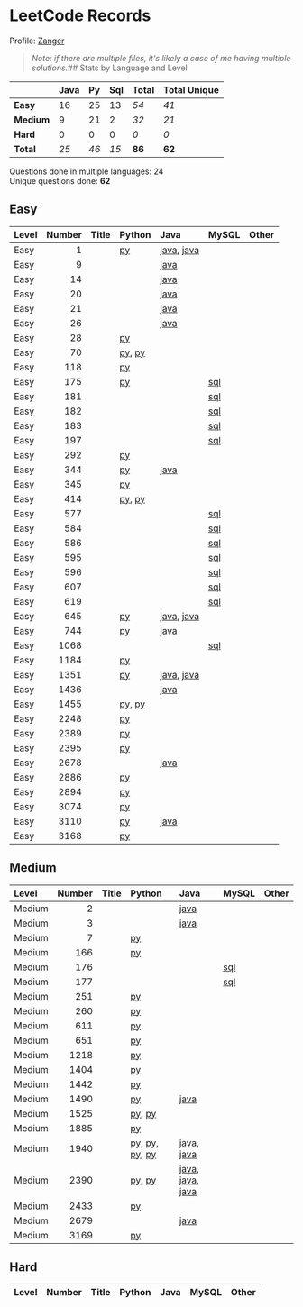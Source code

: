 # LeetCode Records

Profile: [Zanger](https://leetcode.com/u/Zanger/)

> *Note: if there are multiple files, it's likely a case of me having multiple solutions.*## Stats by Language and Level

|            | **Java**   | **Py**   | **Sql**   | **Total**   | **Total Unique**   |
|:-----------|:-----------|:---------|:----------|:------------|:-------------------|
| **Easy**   | 16         | 25       | 13        | *54*        | *41*               |
| **Medium** | 9          | 21       | 2         | *32*        | *21*               |
| **Hard**   | 0          | 0        | 0         | *0*         | *0*                |
| **Total**  | *25*       | *46*     | *15*      | **86**      | **62**             |

Questions done in multiple languages:	24
<br>
Unique questions done:		**62**


## Easy
| Level   |   Number | Title   | Python                                                                             | Java                                                                                                      | MySQL                             | Other   |
|:--------|---------:|:--------|:-----------------------------------------------------------------------------------|:----------------------------------------------------------------------------------------------------------|:----------------------------------|:--------|
| Easy    |        1 |         | [py](<my-submissions/e1.py>)                                                       | [java](<my-submissions/e1 - brute force.java>), [java](<my-submissions/e1.java>)                          |                                   |         |
| Easy    |        9 |         |                                                                                    | [java](<my-submissions/e9.java>)                                                                          |                                   |         |
| Easy    |       14 |         |                                                                                    | [java](<my-submissions/e14.java>)                                                                         |                                   |         |
| Easy    |       20 |         |                                                                                    | [java](<my-submissions/e20.java>)                                                                         |                                   |         |
| Easy    |       21 |         |                                                                                    | [java](<my-submissions/e21.java>)                                                                         |                                   |         |
| Easy    |       26 |         |                                                                                    | [java](<my-submissions/e26.java>)                                                                         |                                   |         |
| Easy    |       28 |         | [py](<my-submissions/e28.py>)                                                      |                                                                                                           |                                   |         |
| Easy    |       70 |         | [py](<my-submissions/e70 - bottomup.py>), [py](<my-submissions/e70 - topdown.py>)  |                                                                                                           |                                   |         |
| Easy    |      118 |         | [py](<my-submissions/e118.py>)                                                     |                                                                                                           |                                   |         |
| Easy    |      175 |         | [py](<my-submissions/e175.py>)                                                     |                                                                                                           | [sql](<my-submissions/e175.sql>)  |         |
| Easy    |      181 |         |                                                                                    |                                                                                                           | [sql](<my-submissions/e181.sql>)  |         |
| Easy    |      182 |         |                                                                                    |                                                                                                           | [sql](<my-submissions/e182.sql>)  |         |
| Easy    |      183 |         |                                                                                    |                                                                                                           | [sql](<my-submissions/e183.sql>)  |         |
| Easy    |      197 |         |                                                                                    |                                                                                                           | [sql](<my-submissions/e197.sql>)  |         |
| Easy    |      292 |         | [py](<my-submissions/e292.py>)                                                     |                                                                                                           |                                   |         |
| Easy    |      344 |         | [py](<my-submissions/e344.py>)                                                     | [java](<my-submissions/e344.java>)                                                                        |                                   |         |
| Easy    |      345 |         | [py](<my-submissions/e345.py>)                                                     |                                                                                                           |                                   |         |
| Easy    |      414 |         | [py](<my-submissions/e414 - sorting.py>), [py](<my-submissions/e414.py>)           |                                                                                                           |                                   |         |
| Easy    |      577 |         |                                                                                    |                                                                                                           | [sql](<my-submissions/e577.sql>)  |         |
| Easy    |      584 |         |                                                                                    |                                                                                                           | [sql](<my-submissions/e584.sql>)  |         |
| Easy    |      586 |         |                                                                                    |                                                                                                           | [sql](<my-submissions/e586.sql>)  |         |
| Easy    |      595 |         |                                                                                    |                                                                                                           | [sql](<my-submissions/e595.sql>)  |         |
| Easy    |      596 |         |                                                                                    |                                                                                                           | [sql](<my-submissions/e596.sql>)  |         |
| Easy    |      607 |         |                                                                                    |                                                                                                           | [sql](<my-submissions/e607.sql>)  |         |
| Easy    |      619 |         |                                                                                    |                                                                                                           | [sql](<my-submissions/e619.sql>)  |         |
| Easy    |      645 |         | [py](<my-submissions/e645.py>)                                                     | [java](<my-submissions/e645 v1 moderate runtime.java>), [java](<my-submissions/e645 v2 even slower.java>) |                                   |         |
| Easy    |      744 |         | [py](<my-submissions/e744.py>)                                                     | [java](<my-submissions/e744.java>)                                                                        |                                   |         |
| Easy    |     1068 |         |                                                                                    |                                                                                                           | [sql](<my-submissions/e1068.sql>) |         |
| Easy    |     1184 |         | [py](<my-submissions/e1184.py>)                                                    |                                                                                                           |                                   |         |
| Easy    |     1351 |         | [py](<my-submissions/e1351.py>)                                                    | [java](<my-submissions/e1351 v1 inefficient.java>), [java](<my-submissions/e1351 v2 optimized.java>)      |                                   |         |
| Easy    |     1436 |         |                                                                                    | [java](<my-submissions/e1436.java>)                                                                       |                                   |         |
| Easy    |     1455 |         | [py](<my-submissions/e1455 v2 less efficient.py>), [py](<my-submissions/e1455.py>) |                                                                                                           |                                   |         |
| Easy    |     2248 |         | [py](<my-submissions/e2248.py>)                                                    |                                                                                                           |                                   |         |
| Easy    |     2389 |         | [py](<my-submissions/e2389.py>)                                                    |                                                                                                           |                                   |         |
| Easy    |     2395 |         | [py](<my-submissions/e2395.py>)                                                    |                                                                                                           |                                   |         |
| Easy    |     2678 |         |                                                                                    | [java](<my-submissions/e2678.java>)                                                                       |                                   |         |
| Easy    |     2886 |         | [py](<my-submissions/e2886.py>)                                                    |                                                                                                           |                                   |         |
| Easy    |     2894 |         | [py](<my-submissions/e2894.py>)                                                    |                                                                                                           |                                   |         |
| Easy    |     3074 |         | [py](<my-submissions/e3074.py>)                                                    |                                                                                                           |                                   |         |
| Easy    |     3110 |         | [py](<my-submissions/e3110.py>)                                                    | [java](<my-submissions/e3110.java>)                                                                       |                                   |         |
| Easy    |     3168 |         | [py](<my-submissions/e3168 Weekly Contest 400.py>)                                 |                                                                                                           |                                   |         |

## Medium
| Level   |   Number | Title   | Python                                                                                                                                                                                                   | Java                                                                                                                                                  | MySQL                            | Other   |
|:--------|---------:|:--------|:---------------------------------------------------------------------------------------------------------------------------------------------------------------------------------------------------------|:------------------------------------------------------------------------------------------------------------------------------------------------------|:---------------------------------|:--------|
| Medium  |        2 |         |                                                                                                                                                                                                          | [java](<my-submissions/m2.java>)                                                                                                                      |                                  |         |
| Medium  |        3 |         |                                                                                                                                                                                                          | [java](<my-submissions/m3.java>)                                                                                                                      |                                  |         |
| Medium  |        7 |         | [py](<my-submissions/m7.py>)                                                                                                                                                                             |                                                                                                                                                       |                                  |         |
| Medium  |      166 |         | [py](<my-submissions/m166.py>)                                                                                                                                                                           |                                                                                                                                                       |                                  |         |
| Medium  |      176 |         |                                                                                                                                                                                                          |                                                                                                                                                       | [sql](<my-submissions/m176.sql>) |         |
| Medium  |      177 |         |                                                                                                                                                                                                          |                                                                                                                                                       | [sql](<my-submissions/m177.sql>) |         |
| Medium  |      251 |         | [py](<my-submissions/m251.py>)                                                                                                                                                                           |                                                                                                                                                       |                                  |         |
| Medium  |      260 |         | [py](<my-submissions/m260.py>)                                                                                                                                                                           |                                                                                                                                                       |                                  |         |
| Medium  |      611 |         | [py](<my-submissions/m611.py>)                                                                                                                                                                           |                                                                                                                                                       |                                  |         |
| Medium  |      651 |         | [py](<my-submissions/m651.py>)                                                                                                                                                                           |                                                                                                                                                       |                                  |         |
| Medium  |     1218 |         | [py](<my-submissions/m1218.py>)                                                                                                                                                                          |                                                                                                                                                       |                                  |         |
| Medium  |     1404 |         | [py](<my-submissions/m1404.py>)                                                                                                                                                                          |                                                                                                                                                       |                                  |         |
| Medium  |     1442 |         | [py](<my-submissions/m1442.py>)                                                                                                                                                                          |                                                                                                                                                       |                                  |         |
| Medium  |     1490 |         | [py](<my-submissions/m1490.py>)                                                                                                                                                                          | [java](<my-submissions/m1490.java>)                                                                                                                   |                                  |         |
| Medium  |     1525 |         | [py](<my-submissions/m1525 v1.py>), [py](<my-submissions/m1525 v2.py>)                                                                                                                                   |                                                                                                                                                       |                                  |         |
| Medium  |     1885 |         | [py](<my-submissions/m1885.py>)                                                                                                                                                                          |                                                                                                                                                       |                                  |         |
| Medium  |     1940 |         | [py](<my-submissions/m1940 Iterative Removed TryExcept.py>), [py](<my-submissions/m1940 Iterative TryExcept.py>), [py](<my-submissions/m1940 counter.py>), [py](<my-submissions/m1940 subset method.py>) | [java](<my-submissions/m1940 Iterative.java>), [java](<my-submissions/m1940 counter.java>)                                                            |                                  |         |
| Medium  |     2390 |         | [py](<my-submissions/m2390 v1.py>), [py](<my-submissions/m2390 v2.py>)                                                                                                                                   | [java](<my-submissions/m2390 v1 Stack.java>), [java](<my-submissions/m2390 v2 Deque.java>), [java](<my-submissions/m2390 v3 just StringBuilder.java>) |                                  |         |
| Medium  |     2433 |         | [py](<my-submissions/m2433.py>)                                                                                                                                                                          |                                                                                                                                                       |                                  |         |
| Medium  |     2679 |         |                                                                                                                                                                                                          | [java](<my-submissions/m2679.java>)                                                                                                                   |                                  |         |
| Medium  |     3169 |         | [py](<my-submissions/m3169 Weekly Contest 400.py>)                                                                                                                                                       |                                                                                                                                                       |                                  |         |

## Hard
| Level   | Number   | Title   | Python   | Java   | MySQL   | Other   |
|---------|----------|---------|----------|--------|---------|---------|